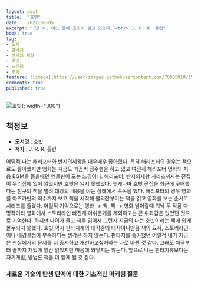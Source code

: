 ```yaml
---
layout: post
title:  "호빗"
date:   2022-08-05
excerpt: "(땅 속, 어느 굴에 호빗이 살고 있었다.)<br/> J. R. R. 톨킨"
book: true
tag:
- 도서
- 판타지
- 반지의 제왕
- 호빗
- 느낀점
- 후기
feature: ![image](https://user-images.githubusercontent.com/70885010/191197146-7f9bb000-75fa-46ae-aa48-50bf8b408cdb.png)
comments: true
published: true
---
```


![호빗](https://user-images.githubusercontent.com/70885010/191197146-7f9bb000-75fa-46ae-aa48-50bf8b408cdb.png){: width="300"}


## 책정보
   - **도서명** : 호빗
   - **저자** :  J. R. R. 톨킨

어릴적 나는 해리포터와 반지의제왕을 매우매우 좋아했다. 특히 해리포터의 경우는 책으로도 좋아했지만 영화는 지금도 가끔씩 정주행을 하고 있고 여전히 해리포터 영화의 처음 BGM을 들을때면 엔돌핀이 도는 느낌이다. 해리포터, 반지의제왕 시리즈까지는 전집이 우리집에 있어 읽었지만 호빗은 읽지 못했었다. 늦게나마 호빗 전집을 최근에 구매했다는 친구의 책을 빌려 대강의 내용을 아는 상태에서 속독을 했다. 해리포터의 경우 영화를 아즈카반의 죄수까지 보고 책을 시작해 불의잔부터는 책을 읽고 영화를 보는 순서로 시리즈를 즐겼다. 어릴적 기억으로는 영화 -> 책, 책 -> 영화 넘어갈때 워낙 두 작품 다 명작이라 영화에서 스토리라인 빠진게 아쉬운거를 제외하고는 큰 위화감은 없었던 것으로 기억한다. 하지만 나이가 들고 책을 읽어서 그런지 지금의 나는 호빗이라는 책에 쉽게 몰두되지 못했다. 호빗 역시 판타지계의 대작중의 대작이니만큼 책의 묘사, 스토리라인이나 배경설정이 부족하다는 생각은 하지 않는다. 판타지를 좋아했던 어릴적 내가 지금은 현실에서의 문제를 더 중시하고 개선하고싶어하는 나로 바뀐 것 같다. 그래도 처음부터 끝까지 재밌게 읽긴 읽었지만 마음에 와닿지는 않는다. 앞으로 나는 판타지류보다는 자기계발, 방법론 책을 더 읽게 될 것 같다.

### 새로운 기술의 탄생 단계에 대한 기초적인 마케팅 질문

